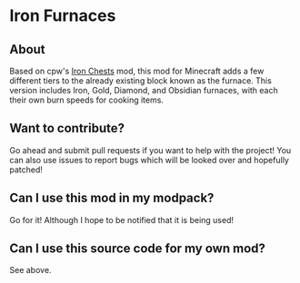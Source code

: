 # Iron Furnaces
## About
Based on cpw's [Iron Chests](https://minecraft.curseforge.com/projects/iron-chests?gameCategorySlug=mc-mods&projectID=228756) mod, this mod for Minecraft adds a few different tiers to the already existing block known as the furnace. This version includes Iron, Gold, Diamond, and Obsidian furnaces, with each their own burn speeds for cooking items. 
## Want to contribute?
Go ahead and submit pull requests if you want to help with the project! You can also use issues to report bugs which will be looked over and hopefully patched!
## Can I use this mod in my modpack?
Go for it! Although I hope to be notified that it is being used!
## Can I use this source code for my own mod?
See above.